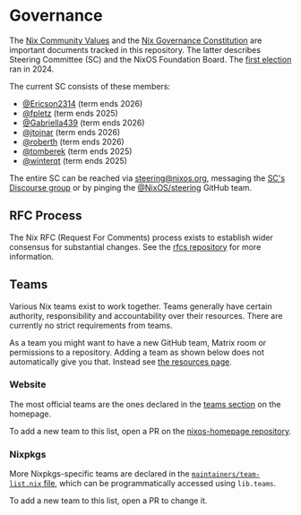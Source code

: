 # Governance

The [Nix Community Values](./values.md) and the [Nix Governance Constitution](./constitution.md) are important documents tracked in this repository.
The latter describes Steering Committee (SC) and the NixOS Foundation Board.
The [first election](https://github.com/nixos/SC-election-2024) ran in 2024.

The current SC consists of these members:
- [@Ericson2314](https://github.com/Ericson2314) (term ends 2026)
- [@fpletz](https://github.com/fpletz) (term ends 2025)
- [@Gabriella439](https://github.com/Gabriella439) (term ends 2026)
- [@jtojnar](https://github.com/jtojnar) (term ends 2026)
- [@roberth](https://github.com/roberth) (term ends 2026)
- [@tomberek](https://github.com/tomberek) (term ends 2025)
- [@winterqt](https://github.com/winterqt) (term ends 2025)

The entire SC can be reached via <steering@nixos.org>,
messaging the [SC's Discourse group](https://discourse.nixos.org/g/steering_committee)
or by pinging the [@NixOS/steering](https://github.com/orgs/nixos/teams/steering) GitHub team.

## RFC Process

The Nix RFC (Request For Comments) process exists to establish wider consensus for substantial changes. See the [rfcs repository](https://github.com/NixOS/rfcs) for more information.

## Teams

Various Nix teams exist to work together.
Teams generally have certain authority, responsibility and accountability over their resources.
There are currently no strict requirements from teams.

As a team you might want to have a new GitHub team, Matrix room or permissions to a repository.
Adding a team as shown below does not automatically give you that.
Instead see [the resources page](./resources.md).

### Website

The most official teams are the ones declared in the [teams section](https://nixos.org/community/#governance-teams) on the homepage.

To add a new team to this list, open a PR on the [nixos-homepage repository](https://github.com/nixos/nixos-homepage).

### Nixpkgs

More Nixpkgs-specific teams are declared in the [`maintainers/team-list.nix` file](https://github.com/NixOS/nixpkgs/blob/master/maintainers/team-list.nix), which can be programmatically accessed using `lib.teams`.

To add a new team to this list, open a PR to change it.
